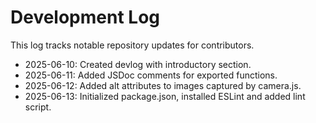 # Development Log

This log tracks notable repository updates for contributors.

- 2025-06-10: Created devlog with introductory section.
- 2025-06-11: Added JSDoc comments for exported functions.
- 2025-06-12: Added alt attributes to images captured by camera.js.
- 2025-06-13: Initialized package.json, installed ESLint and added lint script.
